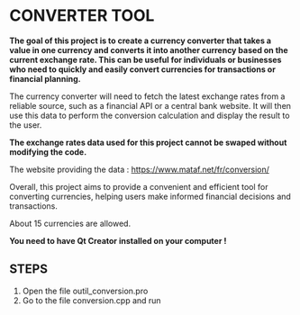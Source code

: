 # CONVERTER TOOL

**The goal of this project is to create a currency converter that takes a value in one currency and converts it into another currency based on the current exchange rate. This can be useful for individuals or businesses who need to quickly and easily convert currencies for transactions or financial planning.**

The currency converter will need to fetch the latest exchange rates from a reliable source, such as a financial API or a central bank website. It will then use this data to perform the conversion calculation and display the result to the user.

**The exchange rates data used for this project cannot be swaped without modifying the code.**

The website providing the data : https://www.mataf.net/fr/conversion/

Overall, this project aims to provide a convenient and efficient tool for converting currencies, helping users make informed financial decisions and transactions.

About 15 currencies are allowed.

**You need to have Qt Creator installed on your computer !**

## STEPS

1) Open the file outil_conversion.pro
2) Go to the file conversion.cpp and run
